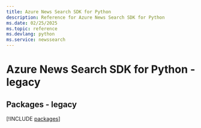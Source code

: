 ```yaml
---
title: Azure News Search SDK for Python
description: Reference for Azure News Search SDK for Python
ms.date: 02/25/2025
ms.topic: reference
ms.devlang: python
ms.service: newssearch
---
```

# Azure News Search SDK for Python - legacy
## Packages - legacy
[!INCLUDE [packages](news-search-index.md)]